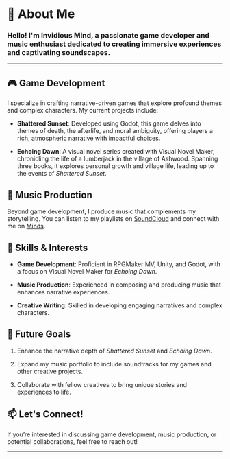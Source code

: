 # 👋 About Me

### Hello! I'm Invidious Mind, a passionate game developer and music enthusiast dedicated to creating immersive experiences and captivating soundscapes.

---

## 🎮 Game Development

I specialize in crafting narrative-driven games that explore profound themes and complex characters. My current projects include:

- **Shattered Sunset**: Developed using Godot, this game delves into themes of death, the afterlife, and moral ambiguity, offering players a rich, atmospheric narrative with impactful choices.

- **Echoing Dawn**: A visual novel series created with Visual Novel Maker, chronicling the life of a lumberjack in the village of Ashwood. Spanning three books, it explores personal growth and village life, leading up to the events of *Shattered Sunset*.

## 🎵 Music Production

Beyond game development, I produce music that complements my storytelling. You can listen to my playlists on [SoundCloud](https://soundcloud.com/invidiousmind/sets/spotify) and connect with me on [Minds](https://www.minds.com/Invidiousmind/).

## 🚀 Skills & Interests

- **Game Development**: Proficient in RPGMaker MV, Unity, and Godot, with a focus on Visual Novel Maker for *Echoing Dawn*.

- **Music Production**: Experienced in composing and producing music that enhances narrative experiences.

- **Creative Writing**: Skilled in developing engaging narratives and complex characters.

## 🎯 Future Goals

1. Enhance the narrative depth of *Shattered Sunset* and *Echoing Dawn*.

2. Expand my music portfolio to include soundtracks for my games and other creative projects.

3. Collaborate with fellow creatives to bring unique stories and experiences to life.

## 📫 Let's Connect!

If you’re interested in discussing game development, music production, or potential collaborations, feel free to reach out!

---
